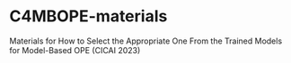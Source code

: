 # C4MBOPE-materials
Materials for How to Select the Appropriate One From the Trained Models for Model-Based OPE (CICAI 2023)

